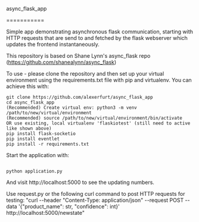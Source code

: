 async_flask_app

===========

Simple app demonstrating asynchronous flask communication, starting with HTTP requests that are send to and fetched by the flask webserver which updates the frontend instantaneously.

This repository is based on Shane Lynn's async_flask repo (https://github.com/shanealynn/async_flask)

To use - please clone the repository and then set up your virtual environment using the requirements.txt file with pip and virtualenv. You can achieve this with:


    git clone https://github.com/alexerfurt/async_flask_app
    cd async_flask_app
    (Recommended) Create virtual env: python3 -m venv /path/to/new/virtual/environment
    (Recommended) source /path/to/new/virtual/environment/bin/activate
    OR use existing, local virtualenv 'flaskiotest' (still need to active like shown above)
    pip install flask-socketio
    pip install eventlet
    pip install -r requirements.txt

Start the application with:

<code>
python application.py
</code>

And visit http://localhost:5000 to see the updating numbers.

Use request.py or the following curl command to post HTTP requests for testing:
  "curl --header "Content-Type: application/json"   --request POST   --data '{"product_name": str, "confidence": int}'   http://localhost:5000/newstate"
